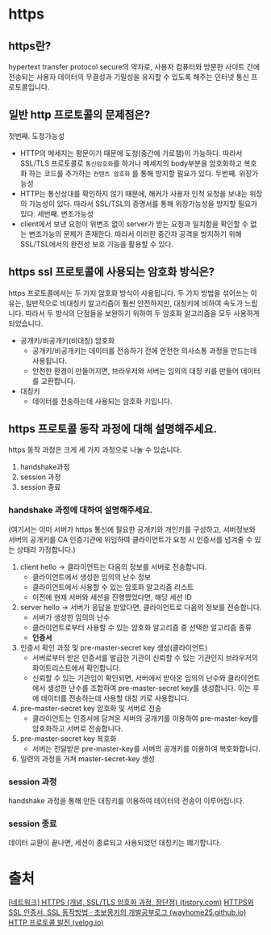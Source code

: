 # https

## https란?

hypertext transfer protocol secure의 약자로, 사용자 컴퓨터와 방문한 사이트 간에 전송되는 사용자 데이터의 무결성과 기밀성을 유지할 수 있도록 해주는 인터넷 통신 프로토콜입니다.

## 일반 http 프로토콜의 문제점은?

첫번째. 도청가능성
  - HTTP의 메세지는 평문이기 때문에 도청(중간에 가로챔)이 가능하다. 따라서 SSL/TLS 프로토콜로 `통신암호화`를 하거나 메세지의 body부분을 암호화하고 복호화 하는 코드를 추가하는 `컨텐츠 암호화` 를 통해 방지할 필요가 있다.
두번째. 위장가능성
  - HTTP는 통신상대를 확인하지 않기 때문에, 해커가 사용자 인척 요청을 보내는 위장의 가능성이 있다. 따라서 SSL/TSL의 증명서를 통해 위장가능성을 방지할 필요가 있다.
세번째. 변조가능성
  - client에서 보낸 요청이 위변조 없이 server가 받는 요청과 일치함을 확인할 수 없는 변조가능의 문제가 존재한다. 따라서 이러한 중간자 공격을 방지하기 위해 SSL/TSL에서의 완전성 보호 기능을 활용할 수 있다.
  

## https ssl 프로토콜에 사용되는 암호화 방식은?

https 프로토콜에서는 두 가지 암호화 방식이 사용됩니다. 두 가지 방법을 섞어쓰는 이유는, 일반적으로 비대칭키 알고리즘이 훨씬 안전하지만, 대칭키에 비하여 속도가 느립니다. 따라서 두 방식의 단점들을 보완하기 위하여 두 암호화 알고리즘을 모두 사용하게 되었습니다.

- 공개키/비공개키(비대칭) 암호화
    - 공개키/비공개키는 데이터를 전송하기 전에 안전한 의사소통 과정을 만드는데 사용됩니다.
    - 안전한 환경이 만들어지면, 브라우저와 서버는 임의의 대칭 키를 만들어 데이터를 교환합니다.
- 대칭키
    - 데이터를 전송하는데 사용되는 암호화 키입니다.

## https 프로토콜 동작 과정에 대해 설명해주세요.

https 동작 과정은 크게 세 가지 과정으로 나눌 수 있습니다.

1. handshake과정
2. session 과정
3. session 종료

### handshake 과정에 대하여 설명해주세요.

(여기서는 이미 서버가 https 통신에 필요한 공개키와 개인키를 구성하고, 서버정보와 서버의 공개키를 CA 인증기관에 위임하여 클라이언트가 요청 시 인증서를 넘겨줄 수 있는 상태라 가정합니다.)

1. client hello → 클라이언트는 다음의 정보를 서버로 전송합니다.
    - 클라이언트에서 생성한 임의의 난수 정보
    - 클라이언트에서 사용할 수 있는 암호화 알고리즘 리스트
    - 이전에 현재 서버와 세션을 진행했었다면, 해당 세션 ID
2. server hello → 서버가 응답을 받았다면, 클라이언트로 다음의 정보를 전송합니다.
    - 서버가 생성한 임의의 난수
    - 클라이언트로부터 사용할 수 있는 암호화 알고리즘 중 선택한 알고리즘 종류
    - **인증서**
3. 인증서 확인 과정 및 pre-master-secret key 생성(클라이언트)
    - 서버로부터 받은 인증서를 발급한 기관이 신뢰할 수 있는 기관인지 브라우저의 화이트리스트에서 확인합니다.
    - 신뢰할 수 있는 기관임이 확인되면, 서버에서 받아온 임의의 난수와 클라이언트에서 생성한 난수를 조합하여 pre-master-secret key를 생성합니다. 이는 후에 데이터를 전송하는데 사용할 대칭 키로 사용합니다.
4. pre-master-secret key 암호화 및 서버로 전송
    - 클라이언트는 인증서에 담겨온 서버의 공개키를 이용하여 pre-master-key를 암호화하고 서버로 전송합니다.
5. pre-master-secret key 복호화
    - 서버는 전달받은 pre-master-key를 서버의 공개키를 이용하여 복호화합니다.
6. 일련의 과정을 거쳐 master-secret-key 생성

### session 과정

handshake 과정을 통해 만든 대칭키를 이용하여 데이터의 전송이 이루어집니다.

### session 종료

데이터 교환이 끝나면, 세션이 종료되고 사용되었던 대칭키는 폐기합니다.

# 출처

[[네트워크] HTTPS (개념, SSL/TLS 암호화 과정, 장단점) (tistory.com)](https://eun-jeong.tistory.com/27)
[HTTPS와 SSL 인증서, SSL 동작방법 · 초보몽키의 개발공부로그 (wayhome25.github.io)](https://wayhome25.github.io/cs/2018/03/11/ssl-https/)
[HTTP 프로토콜 발전 (velog.io)](https://velog.io/@gjrjr4545/HTTP-%ED%94%84%EB%A1%9C%ED%86%A0%EC%BD%9C-%EB%B0%9C%EC%A0%84)